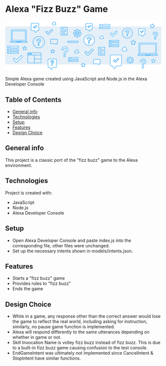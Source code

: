 # Alexa "Fizz Buzz" Game
![](images/ReadMeBanner.png)

Simple Alexa game created using JavaScript and Node.js in the Alexa Developer Console

## Table of Contents
* [General info](#general-info)
* [Technologies](#technologies)
* [Setup](#setup)
* [Features](#features)
* [Design Choice](#design-choice)

## General info
This project is a classic port of the "fizz buzz" game to the Alexa environment.

## Technologies
Project is created with:
* JavaScript
* Node.js
* Alexa Developer Console

## Setup
* Open Alexa Developer Console and paste index.js into the corresponding file, other files were unchanged.
* Set up the necessary intents shown in models/intents.json.

## Features
* Starts a "fizz buzz" game
* Provides rules to "fizz buzz"
* Ends the game

## Design Choice
* While in a game, any response other than the correct answer would lose the game to reflect the real world, including asking for instruction, similarly, no pause game function is implemented.
* Alexa will respond differently to the same utterances depending on whether in game or not.
* Skill Invocation Name is volley fizz buzz instead of fizz buzz. This is due to a built-in fizz buzz game causing confusion to the test console.
* EndGameIntent was ultimately not implemented since CancelIntent & StopIntent have similar functions.

